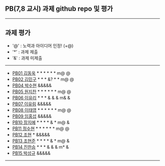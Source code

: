 ## PB(7,8 교시) 과제 github repo 및 평가

---
## 과제 평가
- '@' : 노력과 아이디어 인정! (+@)
- '*' : 과제 제출 
- '&' : 과제 미제출 
---
- [PB01	김동욱](https://github.com/kkdw428/PB01A) * * * * * * m@ @
- [PB02	김민구](http://github.com/alsrn36533/PB02) * * * &? * * m@ @
- [PB04	박수현]() &&&&&
- [PB05	원지찬](https://github.com/dnjswlcks67/pb05) * * * * * * m@ @
- [PB06	이유리](https://github.com/ur020202/pb06) * * * & & & m& &
- [PB07	이유림]() &&&&&
- [PB08	이태영](http://github.com/youngman2914/pb08) * * * * * * m@ @
- [PB09	임홍섭]() &&&&&
- [PB10	장지예](https://github.com/jangjiye20/pb10b) * * * * & * m@ &
- [PB11	정수현](https://github.com/jungsh210/PB11) * * * * * * m@ @
- [PB12	 조현](https://github.com/gaeuleee/Pb12/) * &&&&&
- [PB13	조현준](https://github.com/karosu12/pb13b) * * * * & * m@ &
- [PB14	진한승](https://github.com/imseung2/pb14-) * * * & & & m* &
- [PB15	박성규]() &&&&&
---
